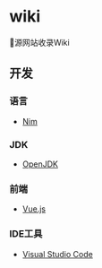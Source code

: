 # wiki
🍻源网站收录Wiki

## 开发

### 语言

- [Nim](https://nim-lang.org/)

### JDK

- [OpenJDK](https://jdk.java.net/)

### 前端

- [Vue.js](https://vuejs.org/)

### IDE工具

- [Visual Studio Code](https://code.visualstudio.com/)
